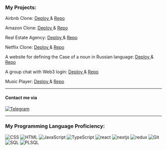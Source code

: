 
### My Projects:

Airbnb Clone: <a href="https://airbnb-clone-nu-eight.vercel.app/" > Deploy </a> & <a href="https://github.com/juliemayak/real-estate" > Repo </a> 

Amazon Clone: <a href="https://amazon-clone-tawny-five.vercel.app/" > Deploy </a> & <a href="https://github.com/juliemayak/amazon-clone" > Repo </a> 

Real Estate Agency: <a href="https://real-estate-five-alpha.vercel.app/" > Deploy </a> & <a href="https://github.com/juliemayak/real-estate" > Repo </a> 

Netflix Clone: <a href="https://netflix-clone-seven-azure.vercel.app/" > Deploy </a> & <a href="https://github.com/juliemayak/netflix-clone" > Repo </a> 

A website for defining the Case of a noun in Russian language: <a href="https://sklonyator.vercel.app/" > Deploy </a> & <a href="https://github.com/juliemayak/sklonyator" > Repo </a> 

A group chat with Web3 login: <a href="https://metaverse-eight.vercel.app/" > Deploy </a> & <a href="https://github.com/juliemayak/metaverse-web3-groupchat" > Repo </a> 

Music Player: <a href="https://waves-jp.netlify.app/" > Deploy </a> & <a href="https://github.com/juliemayak/react-music-player" > Repo </a> 


---

#### Contact me via

[![Telegram](https://img.shields.io/badge/Telegram-111111?style=for-the-badge&logo=telegram)](https://t.me/juliemayak)

---

### My Programming Language Proficiency:

![CSS](https://img.shields.io/badge/css-111111?style=for-the-badge&logo=CSS3)
![HTML](https://img.shields.io/badge/HTML-111111?style=for-the-badge&logo=HTML5)
![JavaScript](https://img.shields.io/badge/JavaScript-111111?style=for-the-badge&logo=JavaScript)
![TypeScript](https://img.shields.io/badge/JavaScript-111111?style=for-the-badge&logo=TypeScript)
![react](https://img.shields.io/badge/react-111111?style=for-the-badge&logo=React)
![nextjs](https://img.shields.io/badge/next.js-111111?style=for-the-badge&logo=Next.js)
![redux](https://img.shields.io/badge/redux-111111?style=for-the-badge&logo=Redux)
![Git](https://img.shields.io/badge/Git-111111?style=for-the-badge&logo=Git)
![SQL](https://img.shields.io/badge/SQL-111111?style=for-the-badge&logo=SQL)
![PLSQL](https://img.shields.io/badge/PL/SQL-111111?style=for-the-badge&logo=Oracle)


